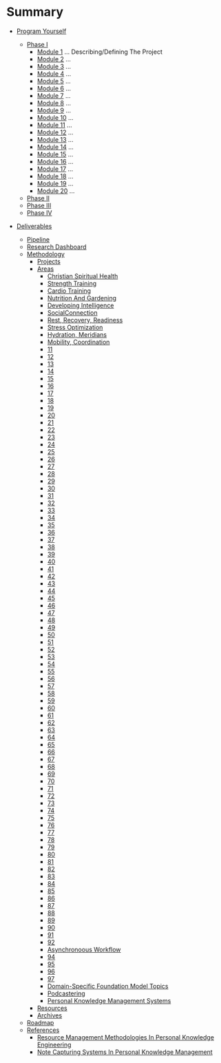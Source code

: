 # Summary

- [Program Yourself](Manifesto.md)

  - [Phase I](1.md)
      - [Module 1](./nested/001.md) ... Describing/Defining The Project
      - [Module 2](./nested/002.md) ... 
      - [Module 3](./nested/003.md) ...   
      - [Module 4](./nested/004.md) ... 
      - [Module 5](./nested/005.md) ... 
      - [Module 6](./nested/006.md) ... 
      - [Module 7](./nested/007.md) ...   
      - [Module 8](./nested/008.md) ... 
      - [Module 9](./nested/009.md) ... 
      - [Module 10](./nested/010.md) ... 
      - [Module 11](./nested/011.md) ...   
      - [Module 12](./nested/012.md) ... 
      - [Module 13](./nested/013.md) ... 
      - [Module 14](./nested/014.md) ... 
      - [Module 15](./nested/015.md) ...   
      - [Module 16](./nested/016.md) ... 
      - [Module 17](./nested/017.md) ... 
      - [Module 18](./nested/018.md) ... 
      - [Module 19](./nested/019.md) ...   
      - [Module 20](./nested/020.md) ... 
  - [Phase II](2.md)
  - [Phase III](3.md)
  - [Phase IV](4.md)

- [Deliverables](DELIVERABLES.md)
  - [Pipeline](./PIPELINE.md)
  - [Research Dashboard](RESEARCH_DASHBOARD.md)
  - [Methodology](./nested/METHODOLOGY.md)
    - [Projects](./1.Projects/Template.md)
    - [Areas](./2.Areas/Template.md)
      - [Christian Spiritual Health](2.Areas/01ChristianSpiritualHealth.md)
      - [Strength Training](2.Areas/02StrengthTraining.md)
      - [Cardio Training](2.Areas/03CardiovascularTraining.md)
      - [Nutrition And Gardening](2.Areas/04NutritionGardening.md)
      - [Developing Intelligence](2.Areas/05DevelopingIntelligence.md)
      - [SocialConnection](2.Areas/06SocialConnection.md)
      - [Rest, Recovery, Readiness](2.Areas/07RestRecoveryReadiness.md)
      - [Stress Optimization](2.Areas/08StressOptimization.md)
      - [Hydration, Meridians](2.Areas/09HydrationMeridians.md)
      - [Mobility, Coordination](2.Areas/10MobilityCoordination.md)
      - [11]()
      - [12]()
      - [13]()
      - [14]()
      - [15]()
      - [16]()
      - [17]()
      - [18]()
      - [19]()
      - [20]()
      - [21]()
      - [22]()
      - [23]()
      - [24]()
      - [25]()
      - [26]()
      - [27]()
      - [28]()
      - [29]()
      - [30]()
      - [31]()
      - [32]()
      - [33]()
      - [34]()
      - [35]()
      - [36]()
      - [37]()
      - [38]()
      - [39]()
      - [40]()
      - [41]()
      - [42]()
      - [43]()
      - [44]()
      - [45]()
      - [46]()
      - [47]()
      - [48]()
      - [49]()
      - [50]()
      - [51]()
      - [52]()
      - [53]()
      - [54]()
      - [55]()
      - [56]()
      - [57]()
      - [58]()
      - [59]()
      - [60]()
      - [61]()
      - [62]()
      - [63]()
      - [64]()
      - [65]()
      - [66]()
      - [67]()
      - [68]()
      - [69]()
      - [70]()
      - [71]()
      - [72]()
      - [73]()
      - [74]()
      - [75]()
      - [76]()
      - [77]()
      - [78]()
      - [79]()
      - [80]()
      - [81]()
      - [82]()
      - [83]()
      - [84]()
      - [85]()
      - [86]()
      - [87]()
      - [88]()
      - [89]()
      - [90]()
      - [91]()
      - [92]()
      - [Asynchronoous Workflow](2.Areas/93AsynchronoousWorkflow.md)
      - [94]()
      - [95]()
      - [96]()
      - [97](2.Areas/97Salebarn.md)
      - [Domain-Specific Foundation Model Topics](2.Areas/98DomainSpecificFoundationModelTopics.md)
      - [Podcastering](2.Areas/99Podcastering.md)
      - [Personal Knowledge Management Systems ](2.Areas/00PKMSystems.md)
    - [Resources](./3.Resources/Template.md)
    - [Archives](./4.Archives/Template.md)
  - [Roadmap](./nested/ROADMAP.md)
  - [References](References.md)
      - [Resource Management Methodologies In Personal Knowledge Engineering](./nested/nested/001_1.md)
      - [Note Capturing Systems In Personal Knowledge Management](./nested/nested/001_2.md)

